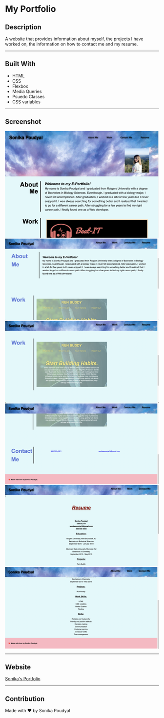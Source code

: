 # My Portfolio

## Description
A website that provides information about myself, the projects I have worked on, the information on how to contact me and my resume. 

---

## Built With
* HTML
* CSS
* Flexbox
* Media Queries
* Psuedo Classes
* CSS variables

---

## Screenshot 
![Screenshot 1](./assets/images/Screenshot1.png)
![Screenshot 2](./assets/images/Screenshot2.png)
![Screenshot 3](./assets/images/Screenshot3.png)
![Screenshot 4](./assets/images/Screenshot4.png)
![Screenshot 5](./assets/images/Screenshot5.png)
![Screenshot 6](./assets/images/Screenshot6.png)


---

## Website
[Sonika's Portfolio](https://sonipoud.github.io/responsole/)

---

## Contribution
Made with ❤️ by Sonika Poudyal 


